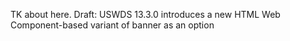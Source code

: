 TK about here. Draft: USWDS 13.3.0 introduces a new HTML Web Component-based variant of banner as an option
